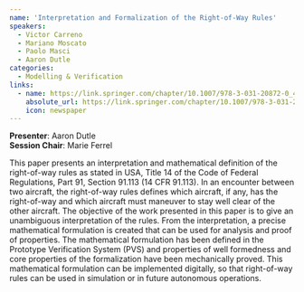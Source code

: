 ```yaml
---
name: 'Interpretation and Formalization of the Right-of-Way Rules'
speakers:
  - Victor Carreno
  - Mariano Moscato
  - Paolo Masci
  - Aaron Dutle
categories:
  - Modelling & Verification
links:
  - name: https://link.springer.com/chapter/10.1007/978-3-031-20872-0_4
    absolute_url: https://link.springer.com/chapter/10.1007/978-3-031-20872-0_4
    icon: newspaper
---
```


**Presenter**: Aaron Dutle  
**Session Chair**: Marie Ferrel

This paper presents an interpretation and mathematical definition of the right-of-way rules as stated in USA, Title 14 of the Code of Federal Regulations, Part 91, Section 91.113 (14 CFR 91.113). In an encounter between two aircraft, the right-of-way rules defines which aircraft, if any, has the right-of-way and which aircraft must maneuver to stay well clear of the other aircraft. The objective of the work presented in this paper is to give an unambiguous interpretation of the rules. From the interpretation, a precise mathematical formulation is created that can be used for analysis and proof of properties. The mathematical formulation has been defined in the Prototype Verification System (PVS) and properties of well formedness and core properties of the formalization have been mechanically proved. This mathematical formulation can be implemented digitally, so that right-of-way rules can be used in simulation or in future autonomous operations.
